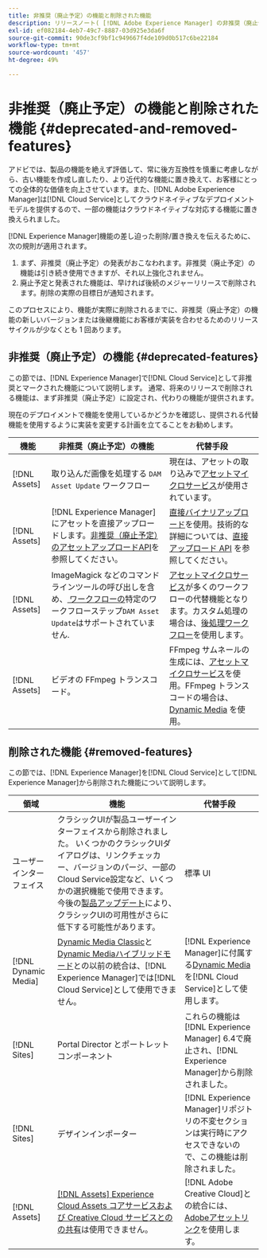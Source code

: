 ```yaml
---
title: 非推奨（廃止予定）の機能と削除された機能
description: リリースノート( [!DNL Adobe Experience Manager] の非推奨（廃止予定）の機能と削除された機能) a [!DNL Cloud Service]
exl-id: ef082184-4eb7-49c7-8887-03d925e3da6f
source-git-commit: 90de3cf9bf1c949667f4de109d0b517c6be22184
workflow-type: tm+mt
source-wordcount: '457'
ht-degree: 49%

---
```


# 非推奨（廃止予定）の機能と削除された機能 {#deprecated-and-removed-features}

アドビでは、製品の機能を絶えず評価して、常に後方互換性を慎重に考慮しながら、古い機能を作成し直したり、より近代的な機能に置き換えて、お客様にとっての全体的な価値を向上させています。また、[!DNL Adobe Experience Manager]は[!DNL Cloud Service]としてクラウドネイティブなデプロイメントモデルを提供するので、一部の機能はクラウドネイティブな対応する機能に置き換えられました。

[!DNL Experience Manager]機能の差し迫った削除/置き換えを伝えるために、次の規則が適用されます。

1. まず、非推奨（廃止予定）の発表がおこなわれます。非推奨（廃止予定）の機能は引き続き使用できますが、それ以上強化されません。
1. 廃止予定と発表された機能は、早ければ後続のメジャーリリースで削除されます。削除の実際の目標日が通知されます。

このプロセスにより、機能が実際に削除されるまでに、非推奨（廃止予定）の機能の新しいバージョンまたは後継機能にお客様が実装を合わせるためのリリースサイクルが少なくとも 1 回あります。

## 非推奨（廃止予定）の機能 {#deprecated-features}

この節では、[!DNL Experience Manager]で[!DNL Cloud Service]として非推奨とマークされた機能について説明します。 通常、将来のリリースで削除される機能は、まず非推奨（廃止予定）に設定され、代わりの機能が提供されます。

現在のデプロイメントで機能を使用しているかどうかを確認し、提供される代替機能を使用するように実装を変更する計画を立てることをお勧めします。

| 機能 | 非推奨（廃止予定）の機能 | 代替手段 |
| ------------ | ------------------ | ----------- |
| [!DNL Assets] | 取り込んだ画像を処理する `DAM Asset Update` ワークフロー | 現在は、アセットの取り込みで[アセットマイクロサービス](/help/assets/asset-microservices-overview.md)が使用されています。 |
| [!DNL Assets] | [!DNL Experience Manager]にアセットを直接アップロードします。[非推奨（廃止予定）のアセットアップロードAPI](/help/assets/developer-reference-material-apis.md#deprecated-asset-upload-api)を参照してください。 | [直接バイナリアップロード](/help/assets/add-assets.md)を使用。技術的な詳細については、[直接アップロード API](/help/assets/developer-reference-material-apis.md#upload-binary) を参照してください。 |
| [!DNL Assets] | ImageMagick などのコマンドラインツールの呼び出しを含め、[ ワークフローの](/help/assets/developer-reference-material-apis.md#post-processing-workflows-steps)特定のワークフローステップ`DAM Asset Update`はサポートされていません. | [アセットマイクロサービス](/help/assets/asset-microservices-overview.md)が多くのワークフローの代替機能となります。カスタム処理の場合は、[後処理ワークフロー](/help/assets/asset-microservices-configure-and-use.md#post-processing-workflows)を使用します。 |
| [!DNL Assets] | ビデオの FFmpeg トランスコード。 | FFmpeg サムネールの生成には、[アセットマイクロサービス](/help/assets/asset-microservices-overview.md)を使用。FFmpeg トランスコードの場合は、[Dynamic Media](/help/assets/manage-video-assets.md) を使用。 |

## 削除された機能 {#removed-features}

この節では、[!DNL Experience Manager]を[!DNL Cloud Service]として[!DNL Experience Manager]から削除された機能について説明します。

| 領域 | 機能 | 代替手段 |
| ------------ | ------------------ | ----------- |
| ユーザーインターフェイス | クラシックUIが製品ユーザーインターフェイスから削除されました。 いくつかのクラシックUIダイアログは、リンクチェッカー、バージョンのパージ、一部のCloud Service設定など、いくつかの選択機能で使用できます。 今後の[製品アップデート](/help/release-notes/home.md)により、クラシックUIの可用性がさらに低下する可能性があります。 | 標準 UI |
| [!DNL Dynamic Media] | [Dynamic Media Classic](https://experienceleague.adobe.com/docs/experience-manager-65/administering/integration/scene7.html?lang=ja#integration)と[Dynamic Mediaハイブリッドモード](https://experienceleague.adobe.com/docs/experience-manager-65/assets/dynamic/config-dynamic.html?lang=ja#dynamic)との以前の統合は、[!DNL Experience Manager]では[!DNL Cloud Service]として使用できません。 | [!DNL Experience Manager]に付属する[Dynamic Media](/help/assets/dynamic-media/dynamic-media.md)を[!DNL Cloud Service]として使用します。 |
| [!DNL Sites] | Portal Director とポートレットコンポーネント | これらの機能は[!DNL Experience Manager] 6.4で廃止され、[!DNL Experience Manager]から削除されました。 |
| [!DNL Sites] | デザインインポーター | [!DNL Experience Manager]リポジトリの不変セクションは実行時にアクセスできないので、この機能は削除されました。 |
| [!DNL Assets] | [[!DNL Assets] Experience Cloud Assets コアサービスおよび Creative Cloud サービスとの の共有](https://docs.adobe.com/content/help/ja-JP/experience-manager-65/administering/integration/configure-assets-cc-integration.html)は使用できません。 | [!DNL Adobe Creative Cloud]との統合には、[Adobeアセットリンク](https://helpx.adobe.com/jp/enterprise/using/adobe-asset-link.html)を使用します。 |
